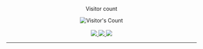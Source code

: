<div align="center"> 
  <p>Visitor count</p>
  <img src="https://profile-counter.glitch.me/{USERNAME}/count.svg" alt="Visitor's Count" />
</div>

<br>

<div align="center">
  <a href="talibabtou@gmail.com">
    <img src="https://img.shields.io/badge/Gmail-333333?style=for-the-badge&logo=gmail&logoColor=red" />
  </a>
  <a href="https://linkedin.com/in/talibabtou" target="_blank">
    <img src="https://img.shields.io/badge/LinkedIn-0077B5?style=for-the-badge&logo=linkedin&logoColor=white" />
  </a>
  <a href="https://x.com/talibabtou" target="_blank">
    <img src="https://img.shields.io/twitter/follow/talibabtou?style=for-the-badge&logo=X&logoColor=black" />
  </a> 
</div>

<hr>
